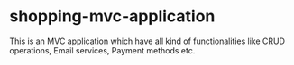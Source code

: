 # shopping-mvc-application
 This is an MVC application which have all kind of functionalities like CRUD operations, Email services, Payment methods etc.
